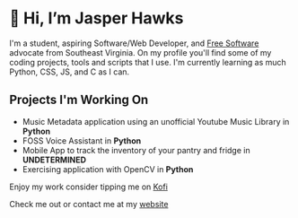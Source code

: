 # 👋 Hi, I’m Jasper Hawks
I'm a student, aspiring Software/Web Developer, and [Free Software](https://en.wikipedia.org/wiki/Free_software) advocate from Southeast Virginia. On my profile you'll find some of my coding projects, tools and scripts that I use. I'm currently learning as much Python, CSS, JS, and C as I can.

## Projects I'm Working On
- Music Metadata application using an unofficial Youtube Music Library in **Python**
- FOSS Voice Assistant in **Python**
- Mobile App to track the inventory of your pantry and fridge in **UNDETERMINED**
- Exercising application with OpenCV in **Python**

Enjoy my work consider tipping me on [Kofi](https://ko-fi.com/jasperhawks)

Check me out or contact me at my [website](https://jasperhawks.netlify.app/)


